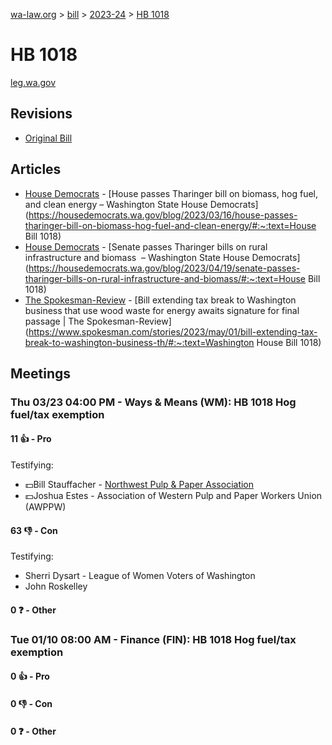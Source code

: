 [wa-law.org](/) > [bill](/bill/) > [2023-24](/bill/2023-24/) > [HB 1018](/bill/2023-24/hb/1018/)

# HB 1018
[leg.wa.gov](https://app.leg.wa.gov/billsummary?BillNumber=1018&Year=2023&Initiative=false)

## Revisions
* [Original Bill](1/)

## Articles
* [House Democrats](/org/house_democrats/) - [House passes Tharinger bill on biomass, hog fuel, and clean energy – Washington State House Democrats](https://housedemocrats.wa.gov/blog/2023/03/16/house-passes-tharinger-bill-on-biomass-hog-fuel-and-clean-energy/#:~:text=House Bill 1018)
* [House Democrats](/org/house_democrats/) - [Senate passes Tharinger bills on rural infrastructure and biomass  – Washington State House Democrats](https://housedemocrats.wa.gov/blog/2023/04/19/senate-passes-tharinger-bills-on-rural-infrastructure-and-biomass/#:~:text=House Bill 1018)
* [The Spokesman-Review](/org/the_spokesman-review/) - [Bill extending tax break to Washington business that use wood waste for energy awaits signature for final passage | The Spokesman-Review](https://www.spokesman.com/stories/2023/may/01/bill-extending-tax-break-to-washington-business-th/#:~:text=Washington House Bill 1018)

## Meetings
### Thu 03/23 04:00 PM - Ways & Means (WM): HB 1018 Hog fuel/tax exemption
#### 11 👍 - Pro
Testifying:
* 💵Bill Stauffacher - [Northwest Pulp & Paper Association](/org/northwest_pulp_&_paper_association/)
* 💵Joshua Estes - Association of Western Pulp and Paper Workers Union (AWPPW)

#### 63 👎 - Con
Testifying:
* Sherri Dysart - League of Women Voters of Washington
* John Roskelley

#### 0 ❓ - Other

### Tue 01/10 08:00 AM - Finance (FIN): HB 1018 Hog fuel/tax exemption
#### 0 👍 - Pro

#### 0 👎 - Con

#### 0 ❓ - Other
